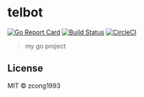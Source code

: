 # telbot

[![Go Report Card](https://goreportcard.com/badge/github.com/zcong1993/telbot)](https://goreportcard.com/report/github.com/zcong1993/telbot)
[![Build Status](https://travis-ci.org/zcong1993/telbot.svg?branch=master)](https://travis-ci.org/zcong1993/telbot)
[![CircleCI](https://circleci.com/gh/zcong1993/telbot/tree/master.svg?style=shield)](https://circleci.com/gh/zcong1993/telbot/tree/master)


> my go project

## License

MIT &copy; zcong1993
